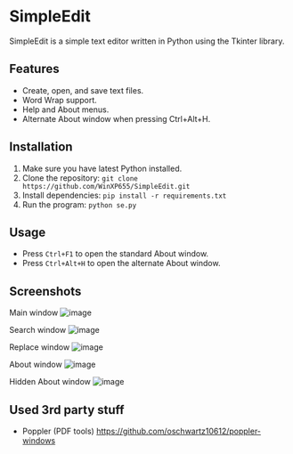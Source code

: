 # SimpleEdit

SimpleEdit is a simple text editor written in Python using the Tkinter library.

## Features
- Create, open, and save text files.
- Word Wrap support.
- Help and About menus.
- Alternate About window when pressing Ctrl+Alt+H.

## Installation
1. Make sure you have latest Python installed.
2. Clone the repository:
`git clone https://github.com/WinXP655/SimpleEdit.git`
3. Install dependencies:
`pip install -r requirements.txt`
4. Run the program:
`python se.py`

## Usage
- Press `Ctrl+F1` to open the standard About window.
- Press `Ctrl+Alt+H` to open the alternate About window.

## Screenshots
Main window
![image](https://github.com/user-attachments/assets/5d725a37-a4bb-4279-9836-5efbcc35909d)

Search window
![image](https://github.com/user-attachments/assets/edac72b9-ab0f-4f15-96fe-dc49969fe8ed)

Replace window
![image](https://github.com/user-attachments/assets/3d09e328-c921-4dc1-aa3a-a779c96e7e7f)

About window
![image](https://github.com/user-attachments/assets/4db73b67-dd82-47dc-9a9b-5a9bc10fd08d)

Hidden About window
![image](https://github.com/user-attachments/assets/0d4553a2-b6c2-46a6-9b6e-4cd83d7ab669)

## Used 3rd party stuff
- Poppler (PDF tools)
https://github.com/oschwartz10612/poppler-windows

